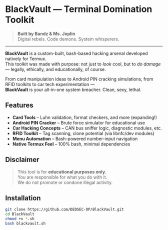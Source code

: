 # BlackVault — Terminal Domination Toolkit

> **Built by Bandz & Ms. Joplin**  
> Digital rebels. Code demons. System whisperers.

---

**BlackVault** is a custom-built, bash-based hacking arsenal developed natively for Termux.  
This toolkit was made with purpose: not just to *look* cool, but to *do damage* — legally, ethically, and educationally, of course.

From card manipulation ideas to Android PIN cracking simulations, from RFID toolkits to car tech experimentation —  
**BlackVault** is your all-in-one system breacher. Clean, sexy, lethal.

## Features

- **Card Tools** – Luhn validation, format checkers, and more (expanding!)
- **Android PIN Cracker** – Brute force simulator for educational use
- **Car Hacking Concepts** – CAN bus sniffer logic, diagnostic modules, etc.
- **RFID Toolkit** – Tag scanning, clone potential (via libnfc/dev modules)
- **Menu Automation** – Bash-powered number-input navigation
- **Native Termux Feel** – 100% bash, minimal dependencies

## Disclaimer
> This tool is for **educational purposes only**.  
> You are responsible for what you do with it.  
> We do not promote or condone illegal activity.

## Installation

```bash
git clone https://github.com/DEDSEC-OP/BlackVault.git
cd BlackVault
chmod +x *.sh
bash blackvault.sh

